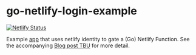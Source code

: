 # go-netlify-login-example
[![Netlify Status](https://api.netlify.com/api/v1/badges/2666ce6f-a129-4c0d-b237-c185eef4ced7/deploy-status)](https://app.netlify.com/sites/go-netlify-login-example/deploys)

Example [app](https://go-netlify-login-example.netlify.app/) that uses netlify identity to gate a (Go) Netlify Function. See the accompanying [Blog post TBU]() for more detail.

